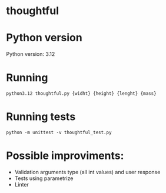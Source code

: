 # thoughtful

# Python version
Python version: 3.12

# Running
```
python3.12 thoughtful.py {widht} {height} {lenght} {mass}
```

# Running tests
```
python -m unittest -v thoughtful_test.py
```


# Possible improviments:
- Validation arguments type (all int values) and user response
- Tests using parametrize
- Linter 